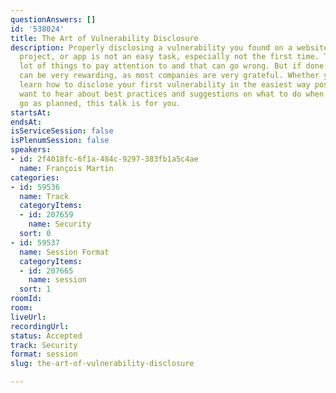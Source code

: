 ```yaml
---
questionAnswers: []
id: '538024'
title: The Art of Vulnerability Disclosure
description: Properly disclosing a vulnerability you found on a website, open source
  project, or app is not an easy task, especially not the first time. There are a
  lot of things to pay attention to and that can go wrong. But if done properly, it
  can be very rewarding, as most companies are very grateful. Whether you want to
  learn how to disclose your first vulnerability in the easiest way possible, or you
  want to hear about best practices and suggestions on what to do when things do not
  go as planned, this talk is for you.
startsAt: 
endsAt: 
isServiceSession: false
isPlenumSession: false
speakers:
- id: 2f4018fc-6f1a-484c-9297-383fb1a5c4ae
  name: François Martin
categories:
- id: 59536
  name: Track
  categoryItems:
  - id: 207659
    name: Security
  sort: 0
- id: 59537
  name: Session Format
  categoryItems:
  - id: 207665
    name: session
  sort: 1
roomId: 
room: 
liveUrl: 
recordingUrl: 
status: Accepted
track: Security
format: session
slug: the-art-of-vulnerability-disclosure

---
```

